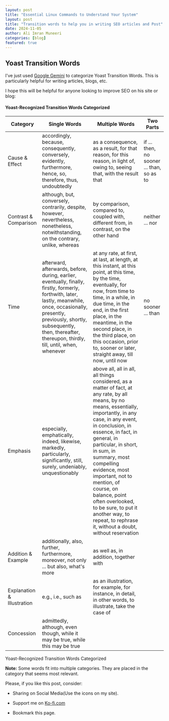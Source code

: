 ```yaml
---
layout: post
title: "Essential Linux Commands to Understand Your System"
layout: post
title: "Transition words to help you in writing SEO articles and Post"
date: 2024-11-05
author: Ali Imran Muneeri
categories: [blog]
featured: true
--- 
```


## Yoast Transition Words

I've just used [Google Gemini](https://gemini.google.com/) to categorize Yoast Transition Words. This is particularly helpful for writing articles, blogs, etc.

I hope this will be helpful for anyone looking to improve SEO on his site or blog:

#### Yoast-Recognized Transition Words Categorized

| Category                   | Single Words                                                                                                                                                                                                                                                     | Multiple Words                                                                                                                                                                                                                                                                                                                                                                                                                                                           | Two Parts                                 |
| -------------------------- | ---------------------------------------------------------------------------------------------------------------------------------------------------------------------------------------------------------------------------------------------------------------- | ------------------------------------------------------------------------------------------------------------------------------------------------------------------------------------------------------------------------------------------------------------------------------------------------------------------------------------------------------------------------------------------------------------------------------------------------------------------------ | ----------------------------------------- |
| Cause & Effect             | accordingly, because, consequently, conversely, evidently, furthermore, hence, so, therefore, thus, undoubtedly                                                                                                                                                  | as a consequence, as a result, for that reason, for this reason, in light of, owing to, seeing that, with the result that                                                                                                                                                                                                                                                                                                                                                | if ... then, no sooner ... than, so as to |
| Contrast & Comparison      | although, but, conversely, contrarily, despite, however, nevertheless, nonetheless, notwithstanding, on the contrary, unlike, whereas                                                                                                                            | by comparison, compared to, coupled with, different from, in contrast, on the other hand                                                                                                                                                                                                                                                                                                                                                                                 | neither ... nor                           |
| Time                       | afterward, afterwards, before, during, earlier, eventually, finally, firstly, formerly, forthwith, later, lastly, meanwhile, once, occasionally, presently, previously, shortly, subsequently, then, thereafter, thereupon, thirdly, till, until, when, whenever | at any rate, at first, at last, at length, at this instant, at this point, at this time, by the time, eventually, for now, from time to time, in a while, in due time, in the end, in the first place, in the meantime, in the second place, in the third place, on this occasion, prior to, sooner or later, straight away, till now, until now                                                                                                                         | no sooner ... than                        |
| Emphasis                   | especially, emphatically, indeed, likewise, markedly, particularly, significantly, still, surely, undeniably, unquestionably                                                                                                                                     | above all, all in all, all things considered, as a matter of fact, at any rate, by all means, by no means, essentially, importantly, in any case, in any event, in conclusion, in essence, in fact, in general, in particular, in short, in sum, in summary, most compelling evidence, most important, not to mention, of course, on balance, point often overlooked, to be sure, to put it another way, to repeat, to rephrase it, without a doubt, without reservation |                                           |
| Addition & Example         | additionally, also, further, furthermore, moreover, not only ... but also, what's more                                                                                                                                                                           | as well as, in addition, together with                                                                                                                                                                                                                                                                                                                                                                                                                                   |                                           |
| Explanation & Illustration | e.g., i.e., such as                                                                                                                                                                                                                                              | as an illustration, for example, for instance, in detail, in other words, to illustrate, take the case of                                                                                                                                                                                                                                                                                                                                                                |                                           |
| Concession                 | admittedly, although, even though, while it may be true, while this may be true                                                                                                                                                                                  |                                                                                                                                                                                                                                                                                                                                                                                                                                                                          |                                           |

Yoast-Recognized Transition Words Categorized

**Note:** Some words fit into multiple categories. They are placed in the category that seems most relevant.

Please, if you like this post, consider:

- Sharing on Social Media(Use the icons on my site).

- Support me on [Ko-fi.com](https://ko-fi.com/aliimranmuneeri)

- Bookmark this page.
